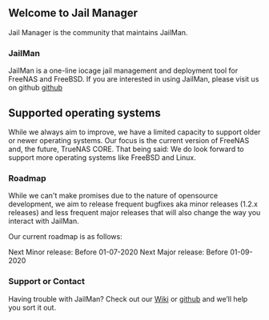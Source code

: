 ## Welcome to Jail Manager

Jail Manager is the community that maintains JailMan. 

### JailMan
JailMan is a one-line iocage jail management and deployment tool for FreeNAS and FreeBSD.
If you are interested in using JailMan, please visit us on github [github](https://github.com/jailmanager/jailman/)

## Supported operating systems

While we always aim to improve, we have a limited capacity to support older or newer operating systems. Our focus is the current version of FreeNAS and, the future, TrueNAS CORE.
That being said: We do look forward to support more operating systems like FreeBSD and Linux.

### Roadmap

While we can't make promises due to the nature of opensource development, we aim to release frequent bugfixes aka minor releases (1.2.x releases) and less frequent major releases that will also change the way you interact with JailMan.

Our current roadmap is as follows:

Next Minor release: Before 01-07-2020
Next Major release: Before 01-09-2020


### Support or Contact

Having trouble with JailMan? Check out our [Wiki](https://wiki.jailmanager.org) or [github](https://github.com/jailmanager/jailman/) and we’ll help you sort it out.
